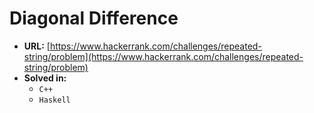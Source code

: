# Diagonal Difference

* **URL:** [https://www.hackerrank.com/challenges/repeated-string/problem](https://www.hackerrank.com/challenges/repeated-string/problem)
* **Solved in:**
    * `C++`
    * `Haskell`
